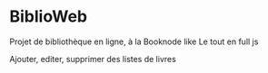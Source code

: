 # BiblioWeb

Projet de bibliothèque en ligne, à la Booknode like
Le tout en full js

Ajouter, editer, supprimer des listes de livres